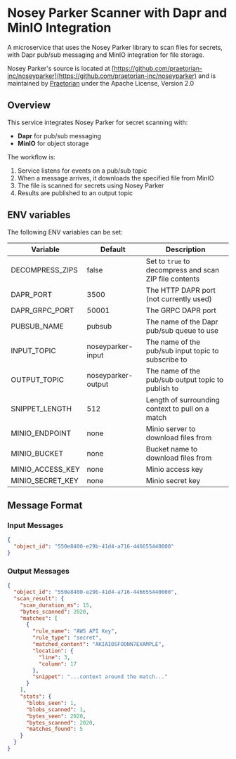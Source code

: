 # Nosey Parker Scanner with Dapr and MinIO Integration

A microservice that uses the Nosey Parker library to scan files for secrets, with Dapr pub/sub messaging and MinIO integration for file storage.

Nosey Parker's source is located at [https://github.com/praetorian-inc/noseyparker](https://github.com/praetorian-inc/noseyparker) and is maintained by [Praetorian](https://praetorian.com/) under the Apache License, Version 2.0

## Overview

This service integrates Nosey Parker for secret scanning with:
- **Dapr** for pub/sub messaging
- **MinIO** for object storage

The workflow is:

1. Service listens for events on a pub/sub topic
2. When a message arrives, it downloads the specified file from MinIO
3. The file is scanned for secrets using Nosey Parker
4. Results are published to an output topic

## ENV variables

The following ENV variables can be set:

| Variable         | Default            | Description                                            |
| ---------------- | ------------------ | ------------------------------------------------------ |
| DECOMPRESS_ZIPS  | false              | Set to `true` to decompress and scan ZIP file contents |
| DAPR_PORT        | 3500               | The HTTP DAPR port (not currently used)                |
| DAPR_GRPC_PORT   | 50001              | The GRPC DAPR port                                     |
| PUBSUB_NAME      | pubsub             | The name of the Dapr pub/sub queue to use              |
| INPUT_TOPIC      | noseyparker-input  | The name of the pub/sub input topic to subscribe to    |
| OUTPUT_TOPIC     | noseyparker-output | The name of the pub/sub output topic to publish to     |
| SNIPPET_LENGTH   | 512                | Length of surrounding context to pull on a match       |
| MINIO_ENDPOINT   | none               | Minio server to download files from                    |
| MINIO_BUCKET     | none               | Bucket name to download files from                     |
| MINIO_ACCESS_KEY | none               | Minio access key                                       |
| MINIO_SECRET_KEY | none               | Minio secret key                                       |


## Message Format

### Input Messages

```json
{
  "object_id": "550e8400-e29b-41d4-a716-446655440000"
}
```

### Output Messages

```json
{
  "object_id": "550e8400-e29b-41d4-a716-446655440000",
  "scan_result": {
    "scan_duration_ms": 15,
    "bytes_scanned": 2020,
    "matches": [
      {
        "rule_name": "AWS API Key",
        "rule_type": "secret",
        "matched_content": "AKIAIOSFODNN7EXAMPLE",
        "location": {
          "line": 3,
          "column": 17
        },
        "snippet": "...context around the match..."
      }
    ],
    "stats": {
      "blobs_seen": 1,
      "blobs_scanned": 1,
      "bytes_seen": 2020,
      "bytes_scanned": 2020,
      "matches_found": 5
    }
  }
}
```

